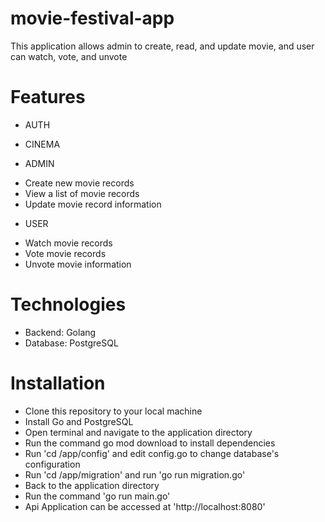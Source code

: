 # movie-festival-app
This application allows admin to create, read, and update movie,
and user can watch, vote, and unvote

# Features
+ AUTH
+ CINEMA

+ ADMIN
- Create new movie records
- View a list of movie records
- Update movie record information

+ USER
- Watch movie records
- Vote movie records
- Unvote movie information

# Technologies
- Backend: Golang
- Database: PostgreSQL

# Installation
- Clone this repository to your local machine
- Install Go and PostgreSQL
- Open terminal and navigate to the application directory
- Run the command go mod download to install dependencies
- Run 'cd /app/config' and edit config.go to change database's configuration 
- Run 'cd /app/migration' and run 'go run migration.go'
- Back to the application directory 
- Run the command 'go run main.go'
- Api Application can be accessed at 'http://localhost:8080'
